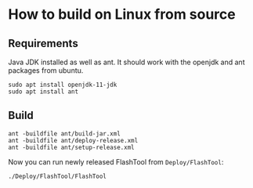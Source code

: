 # How to build on Linux from source

## Requirements

Java JDK installed as well as ant.
It should work with the openjdk and ant packages from ubuntu.

```ShellSession
sudo apt install openjdk-11-jdk
sudo apt install ant
```

## Build

```ShellSession
ant -buildfile ant/build-jar.xml
ant -buildfile ant/deploy-release.xml
ant -buildfile ant/setup-release.xml
```

Now you can run newly released FlashTool from `Deploy/FlashTool`:

```ShellSession
./Deploy/FlashTool/FlashTool
```
